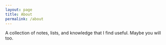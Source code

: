 ```yaml
---
layout: page
title: About
permalink: /about
---
```


A collection of notes, lists, and knowledge that I find useful. Maybe you will too.